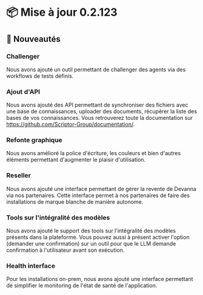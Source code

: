 # 📦 Mise à jour 0.2.123

## 🎉 Nouveautés

### Challenger
Nous avons ajouté un outil permettant de challenger des agents via des workflows de tests définis.

### Ajout d'API
Nous avons ajouté des API permettant de synchroniser des fichiers avec une base de connaissances, uploader des documents, récupérer la liste des bases de vos connaissances. Vous retrouverez toute la documentation sur https://github.com/Scriptor-Group/documentation/.

### Refonte graphique
Nous avons amélioré la police d'écriture, les couleurs et bien d'autres éléments permettant d'augmenter le plaisir d'utilisation.

### Reseller
Nous avons ajouté une interface permettant de gérer la revente de Devanna via nos partenaires. Cette interface permet à nos partenaires de faire des installations de marque blanche de manière autonome.

### Tools sur l'intégralité des modèles
Nous avons ajouté le support des tools sur l'intégralité des modèles présents dans la plateforme. Vous pouvez aussi à présent activer l'option (demander une confirmation) sur un outil pour que le LLM demande confirmation à l'utilisateur avant son exécution.

### Health interface
Pour les installations on-prem, nous avons ajouté une interface permettant de simplifier le monitoring de l'état de santé de l'application.